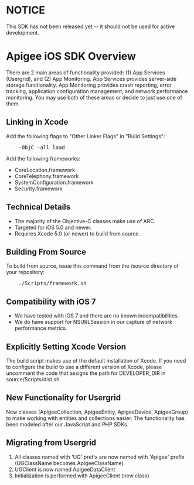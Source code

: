 NOTICE
======
This SDK has not been released yet -- it should not be used for active development.

Apigee iOS SDK Overview
=======================

There are 2 main areas of functionality provided: (1) App Services (Usergrid), and (2) App Monitoring.  App Services provides server-side storage functionality.  App Monitoring provides crash reporting, error tracking, application configuration management, and network performance monitoring.  You may use both of these areas or decide to just use one of them.


Linking in Xcode
----------------
Add the following flags to "Other Linker Flags" in "Build Settings":
<pre>
	-ObjC -all_load
</pre>

Add the following frameworks:

* CoreLocation.framework
* CoreTelephony.framework
* SystemConfiguration.framework
* Security.framework

Technical Details
-----------------
- The majority of the Objective-C classes make use of ARC.
- Targeted for iOS 5.0 and newer.
- Requires Xcode 5.0 (or newer) to build from source.


Building From Source
--------------------
To build from source, issue this command from the /source directory of your repository:

<pre>
	./Scripts/framework.sh
</pre>


Compatibility with iOS 7
------------------------
- We have tested with iOS 7 and there are no known incompatibilities.
- We do have support for NSURLSession in our capture of network performance metrics.


Explicitly Setting Xcode Version
--------------------------------
The build script makes use of the default installation of Xcode.  If you need to configure the build to use a
different version of Xcode, please uncomment the code that assigns the path for DEVELOPER_DIR in source/Scripts/dist.sh.


New Functionality for Usergrid
------------------------------
New classes (ApigeeCollection, ApigeeEntity, ApigeeDevice, ApigeeGroup) to make working with entities and collections easier. The functionality has been modeled after our JavaScript and PHP SDKs.

Migrating from Usergrid
-----------------------
1. All classes named with 'UG' prefix are now named with 'Apigee' prefix (UGClassName becomes ApigeeClassName)
2. UGClient is now named ApigeeDataClient
3. Initialization is performed with ApigeeClient (new class)
